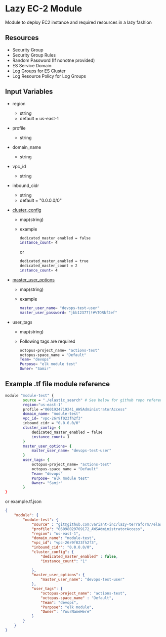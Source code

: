 # Lazy EC-2 Module

Module to deploy EC2 instance and required resources in a lazy fashion

## Resources

- Security Group
- Security Group Rules
- Random Password (If nonotne provided)
- ES Service Domain
- Log Groups for ES Cluster
- Log Resource Policy for Log Groups

## Input Variables

- region
  - string
  - default = us-east-1
- profile
  - string
- domain_name
  - string
- vpc_id
  - string
- inbound_cidr
  - string
  - default = "0.0.0.0/0"
- [cluster_config](https://registry.terraform.io/providers/hashicorp/aws/latest/docs/resources/elasticsearch_domain#kibana_endpoint)
  - map(string)
  - example

    ```bash
    dedicated_master_enabled = false
    instance_count= 4
    ```

    or

    ```bash
    dedicated_master_enabled = true
    dedicated_master_count = 2
    instance_count= 4
    ```

- [master_user_options](https://registry.terraform.io/providers/hashicorp/aws/latest/docs/resources/elasticsearch_domain#master_user_options)
  - map(string)
  - example

    ```bash
    master_user_name= "devops-test-user"
    master_user_password= "jbb12377(!#%TORkf2ef"
    ```

- user_tags
  - map(string)
  - Following tags are required
  
    ```bash
    octopus-project_name= "actions-test"
    octopus-space_name = "Default"
    Team= "devops"
    Purpose= "elk module test"
    Owner= "Samir"
    ```

## Example .tf file module reference

```bash
module "module-test" {
        source = "./elastic_search" # See below for github repo reference
        region="us-east-1"
        profile ="0601924719241_AWSAdministratorAccess"
        domain_name= "module-test"
        vpc_id= "vpc-26r9f023fh2f3"
        inbound_cidr = "0.0.0.0/0"
        cluster_config= {
            dedicated_master_enabled = false
            instance_count= 1
        }
        master_user_options= {
            master_user_name= "devops-test-user"
        }
        user_tags= {
            octopus-project_name= "actions-test"
            octopus-space_name = "Default"
            Team= "devops"
            Purpose= "elk module test"
            Owner= "Samir"
        }
}
```

or example.tf.json

```json
{
    "module": {
        "module-test": {
            "source" : "git@github.com:variant-inc/lazy-terraform//elastic_search",
            "profile": "06098029709172_AWSAdministratorAccess",
            "region": "us-east-1",
            "domain_name": "module-test",
            "vpc_id": "vpc-26r9f023fh2f3",
            "inbound_cidr": "0.0.0.0/0",
            "cluster_config": {
                "dedicated_master_enabled" : false,
                "instance_count": "1"
        
            },
            "master_user_options": {
                "master_user_name": "devops-test-user"
            },
            "user_tags": {
                "octopus-project_name": "actions-test",
                "octopus-space_name" : "Default",
                "Team": "devops",
                "Purpose": "elk module",
                "Owner": "YourNameHere"
            }
        }
    }
}
```
